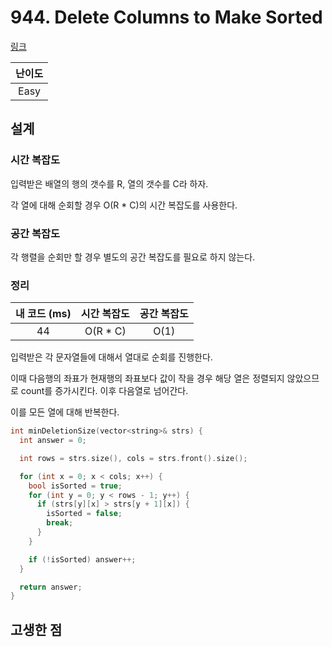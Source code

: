 # 944. Delete Columns to Make Sorted

[링크](https://leetcode.com/problems/delete-columns-to-make-sorted/description/)

| 난이도 |
| :----: |
|  Easy  |

## 설계

### 시간 복잡도

입력받은 배열의 행의 갯수를 R, 열의 갯수를 C라 하자.

각 열에 대해 순회할 경우 O(R \* C)의 시간 복잡도를 사용한다.

### 공간 복잡도

각 행렬을 순회만 할 경우 별도의 공간 복잡도를 필요로 하지 않는다.

### 정리

| 내 코드 (ms) | 시간 복잡도 | 공간 복잡도 |
| :----------: | :---------: | :---------: |
|      44      |  O(R \* C)  |    O(1)     |

입력받은 각 문자열들에 대해서 열대로 순회를 진행한다.

이때 다음행의 좌표가 현재행의 좌표보다 값이 작을 경우 해당 열은 정렬되지 않았으므로 count를 증가시킨다. 이후 다음열로 넘어간다.

이를 모든 열에 대해 반복한다.

```cpp
int minDeletionSize(vector<string>& strs) {
  int answer = 0;

  int rows = strs.size(), cols = strs.front().size();

  for (int x = 0; x < cols; x++) {
    bool isSorted = true;
    for (int y = 0; y < rows - 1; y++) {
      if (strs[y][x] > strs[y + 1][x]) {
        isSorted = false;
        break;
      }
    }

    if (!isSorted) answer++;
  }

  return answer;
}
```

## 고생한 점
